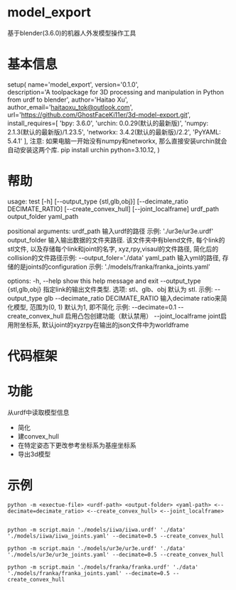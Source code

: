 # model_export
基于blender(3.6.0)的机器人外发模型操作工具

# 基本信息
setup(
    name='model_export',
    version='0.1.0',        
    description='A toolpackage for 3D processing and manipulation in Python from urdf to blender', 
    author='Haitao Xu',  
    author_email='haitaoxu_tok@outlook.com', 
    url='https://github.com/GhostFaceKi11er/3d-model-export.git',
    install_requires=[
        'bpy: 3.6.0',
        'urchin: 0.0.29(默认的最新版)',
        'numpy: 2.1.3(默认的最新版)/1.23.5',
        'networkx: 3.4.2(默认的最新版)/2.2',
        'PyYAML: 5.4.1'
    ],
    注意: 如果电脑一开始没有numpy和networkx, 那么直接安装urchin就会自动安装这两个库. pip install urchin
    python=3.10.12,
)

 #  帮助
usage: test [-h] [--output_type {stl,glb,obj}] [--decimate_ratio DECIMATE_RATIO] [--create_convex_hull] [--joint_localframe] urdf_path output_folder yaml_path

positional arguments:
  urdf_path             输入urdf的路径 示例: './ur3e/ur3e.urdf'
  output_folder         输入输出数据的文件夹路径. 该文件夹中有blend文件, 每个link的stl文件, 以及存储每个link和joint的名字, xyz,rpy,visaul的文件路径, 简化后的collision的文件路径示例: --output_foler='./data'
  yaml_path             输入yml的路径, 存储的是joints的configuration 示例: './models/franka/franka_joints.yaml'

options:
  -h, --help            show this help message and exit
  --output_type {stl,glb,obj}
                        指定link的输出文件类型. 选项: stl、glb、obj 默认为 stl. 示例: --output_type glb
  --decimate_ratio DECIMATE_RATIO
                        输入decimate ratio来简化模型, 范围为(0, 1) 默认为1, 即不简化 示例: --decimate=0.1
  --create_convex_hull  启用凸包创建功能（默认禁用）
  --joint_localframe    joint启用附坐标系, 默认joint的xyzrpy在输出的json文件中为worldframe

# 代码框架


# 功能
从urdf中读取模型信息
- 简化
- 建convex_hull
- 在特定姿态下更改参考坐标系为基座坐标系
- 导出3d模型

# 示例
```
python -m <exectue-file> <urdf-path> <output-folder> <yaml-path> <--decimate=decimate_ratio> <--create_convex_hull> <--joint_localframe>


python -m script.main './models/iiwa/iiwa.urdf' './data' './models/iiwa/iiwa_joints.yaml' --decimate=0.5 --create_convex_hull

python -m script.main './models/ur3e/ur3e.urdf' './data' './models/ur3e/ur3e_joints.yaml' --decimate=0.5 --create_convex_hull

python -m script.main './models/franka/franka.urdf' './data' './models/franka/franka_joints.yaml' --decimate=0.5 --create_convex_hull

```
